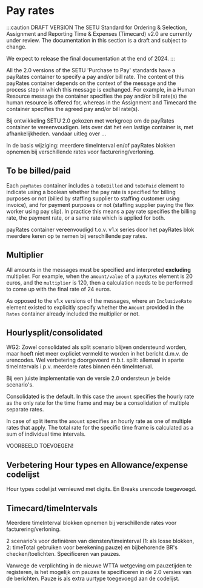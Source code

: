 # Pay rates

:::caution DRAFT VERSION
The SETU Standard for Ordering & Selection, Assignment and Reporting Time & Expenses (Timecard) v2.0 are currently under review. The documentation in this section is a draft and subject to change.

We expect to release the final documentation at the end of 2024.
:::

All the 2.0 versions of the SETU 'Purchase to Pay' standards have a payRates container to specify a pay and/or bill rate. The content of this payRates container depends on the context of the message and the process step in which this message is exchanged. For example, in a Human Resource message the container specifies the pay and/or bill rate(s) the human resource is offered for, whereas in the Assignment and Timecard the container specifies the agreed pay and/or bill rate(s).

Bij ontwikkeling SETU 2.0 gekozen met werkgroep om de payRates container te vereenvoudigen. 
Iets over dat het een lastige container is, met afhankelijkheden. vandaar uitleg over ...

In de basis wijziging: meerdere timeInterval en/of payRates blokken opnemen bij verschillende rates voor facturering/verloning.

## To be billed/paid
Each `payRates` container includes a `toBeBilled` and `toBePaid` element to indicate using a boolean whether the pay rate is specified for billing purposes or not (billed by staffing supplier to staffing customer using invoice), and for payment purposes or not (staffing supplier paying the flex worker using pay slip). In practice this means a pay rate specifies the billing rate, the payment rate, or a same rate which is applied for both.

payRates container vereenvoudigd t.o.v. v1.x series door het payRates blok meerdere keren op te nemen bij verschillende pay rates.

## Multiplier
All amounts in the messages must be specified and interpreted **excluding** multiplier. For example, when the `amount/value` of a `payRates` element is 20 euros, and the `multiplier` is 120, then a calculation needs te be performed to come up with the final rate of 24 euros.

As opposed to the v1.x versions of the messages, where an `InclusiveRate` element existed to explicitly specify whether the `Amount` provided in the `Rates` container already included the multiplier or not.

## Hourlysplit/consolidated
WG2: Zowel consolidated als split scenario blijven ondersteund worden, maar hoeft niet meer expliciet vermeld te worden in het bericht d.m.v. de urencodes. Wel verbetering doorgevoerd m.b.t. split: allemaal in aparte timeIntervals i.p.v. meerdere rates binnen één timeInterval.

Bij een juiste implementatie van de versie 2.0 ondersteun je beide scenario's.

Consolidated is the default. In this case the `amount` specifies the hourly rate as the only rate for the time frame and may be a consolidation of multiple separate rates.

In case of split items the `amount` specifies an hourly rate as one of multiple rates that apply. The total rate for the specific time frame is calculated as a sum of individual time intervals.

VOORBEELD TOEVOEGEN!

## Verbetering Hour types en Allowance/expense codelijst
Hour types codelijst vernieuwd met digits. En Breaks urencode toegevoegd.

## Timecard/timeIntervals
Meerdere timeInterval blokken opnemen bij verschillende rates voor facturering/verloning.

2 scenario's voor definiëren van diensten/timeinterval (1: als losse blokken, 2: timeTotal gebruiken voor berekening pauze) en bijbehorende BR's checken/toelichten. Specificeren van pauzes.

Vanwege de verplichting in de nieuwe WTTA wetgeving om pauzetijden te registeren, is het mogelijk om pauzes te specificeren in de 2.0 versies van de berichten. Pauze is als extra uurtype toegevoegd aan de codelijst.